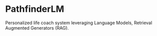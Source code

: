 # PathfinderLM
Personalized life coach system leveraging Language Models, Retrieval Augmented Generators (RAG).
